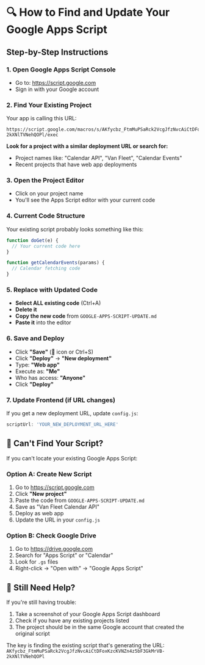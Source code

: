 # 🔍 How to Find and Update Your Google Apps Script

## Step-by-Step Instructions

### 1. **Open Google Apps Script Console**
   - Go to: https://script.google.com
   - Sign in with your Google account

### 2. **Find Your Existing Project**
   Your app is calling this URL:
   ```
   https://script.google.com/macros/s/AKfycbz_FtmMuPSaRck2VcgJfzNvcAiCtDFoxKzcKVNZn4z5bF3GkMrVB-2kXNlTVNehQOPl/exec
   ```
   
   **Look for a project with a similar deployment URL or search for:**
   - Project names like: "Calendar API", "Van Fleet", "Calendar Events"
   - Recent projects that have web app deployments

### 3. **Open the Project Editor**
   - Click on your project name
   - You'll see the Apps Script editor with your current code

### 4. **Current Code Structure**
   Your existing script probably looks something like this:
   ```javascript
   function doGet(e) {
     // Your current code here
   }
   
   function getCalendarEvents(params) {
     // Calendar fetching code
   }
   ```

### 5. **Replace with Updated Code**
   - **Select ALL existing code** (Ctrl+A)
   - **Delete it**
   - **Copy the new code** from `GOOGLE-APPS-SCRIPT-UPDATE.md`
   - **Paste it** into the editor

### 6. **Save and Deploy**
   - Click **"Save"** (💾 icon or Ctrl+S)
   - Click **"Deploy"** → **"New deployment"**
   - Type: **"Web app"**
   - Execute as: **"Me"**
   - Who has access: **"Anyone"**
   - Click **"Deploy"**

### 7. **Update Frontend (if URL changes)**
   If you get a new deployment URL, update `config.js`:
   ```javascript
   scriptUrl: 'YOUR_NEW_DEPLOYMENT_URL_HERE'
   ```

## 🚨 **Can't Find Your Script?**

If you can't locate your existing Google Apps Script:

### **Option A: Create New Script**
1. Go to https://script.google.com
2. Click **"New project"**
3. Paste the code from `GOOGLE-APPS-SCRIPT-UPDATE.md`
4. Save as "Van Fleet Calendar API"
5. Deploy as web app
6. Update the URL in your `config.js`

### **Option B: Check Google Drive**
1. Go to https://drive.google.com
2. Search for "Apps Script" or "Calendar"
3. Look for `.gs` files
4. Right-click → "Open with" → "Google Apps Script"

## 📧 **Still Need Help?**
If you're still having trouble:
1. Take a screenshot of your Google Apps Script dashboard
2. Check if you have any existing projects listed
3. The project should be in the same Google account that created the original script

The key is finding the existing script that's generating the URL:
`AKfycbz_FtmMuPSaRck2VcgJfzNvcAiCtDFoxKzcKVNZn4z5bF3GkMrVB-2kXNlTVNehQOPl`
